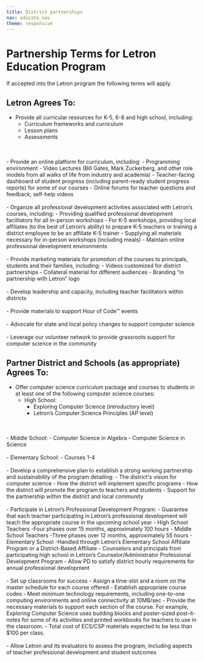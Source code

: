 ```yaml
---
title: District partnerships
nav: educate_nav
theme: responsive
---
```

# Partnership Terms for Letron Education Program

If accepted into the Letron program the following terms will apply.

## Letron Agrees To:

- Provide all curricular resources for K-5, 6-8 and high school, including:
	- Curriculum frameworks and curriculum
	- Lesson plans
	- Assessments
<br/>
<br/>
- Provide an online platform for curriculum, including:
	- Programming environment
	- Video Lectures (Bill Gates, Mark Zuckerberg, and other role models from all walks of life from industry and academia)
	- Teacher-facing dashboard of student progress (including parent-ready student progress reports) for some of our courses
	- Online forums for teacher questions and feedback, self-help videos
<br/>
<br/>
- Organize all professional development activities associated with Letron’s courses, including:
	- Providing qualified professional development facilitators for all in-person workshops
	- For K-5 workshops, providing local affiliates (to the best of Letron’s ability) to prepare K-5 teachers or training a district employee to be an affiliate K-5 trainer
	- Supplying all materials necessary for in-person workshops (including meals)
	- Maintain online professional development environments
<br/>
<br/>
- Provide marketing materials for promotion of the courses to principals, students and their families, including:
	- Videos customized for district partnerships
	- Collateral material for different audiences
	- Branding “in partnership with Letron” logo
<br/>
<br/>
- Develop leadership and capacity, including teacher facilitators within districts
<br/>
<br/>
- Provide materials to support Hour of Code™ events
<br/>
<br/>
- Advocate for state and local policy changes to support computer science
<br/>
<br/>
- Leverage our volunteer network to provide grassroots support for computer science in the community

## Partner District and Schools (as appropriate) Agrees To:

- Offer computer science curriculum package and courses to students in at least one of the following computer science courses:
	- High School:
		- Exploring Computer Science (introductory level)
		- Letron’s Computer Science Principles (AP level)
<br/>
<br/>
	- Middle School:
		- Computer Science in Algebra 
		- Computer Science in Science
<br/>
<br/>
	- Elementary School:
		- Courses 1-4
<br/>
<br/>
- Develop a comprehensive plan to establish a strong working partnership and sustainability of the program detailing:
	- The district's vision for computer science
	- How the district will implement specific programs
	- How the district will promote the program to teachers and students
	- Support for the partnership within the district and local community
<br/>
<br/>
- Participate in Letron’s Professional Development Program:
	- Guarantee that each teacher participating in Letron’s professional development will teach the appropriate course in the upcoming school year
	- High School Teachers -Four phases over 15 months, approximately 100 hours
	- Middle School Teachers -Three phases over 12 months, approximately 55 hours
	- Elementary School -Handled through Letron’s Elementary School Affiliate Program or a District-Based Affiliate
	- Counselors and principals from participating high school in Letron’s Counselor/Administrator Professional Development Program
	- Allow PD to satisfy district hourly requirements for annual professional development
<br/>
<br/>
- Set up classrooms for success
	- Assign a time-slot and a room on the master schedule for each course offered
	- Establish appropriate course codes
	- Meet minimum technology requirements, including one-to-one computing environments and online connectivity at 10MB/sec
	- Provide the necessary materials to support each section of the course. For example, Exploring Computer Science uses building blocks and poster-sized post-it-notes for some of its activities and printed workbooks for teachers to use in the classroom.
	- Total cost of ECS/CSP materials expected to be less than $100 per class.
<br/>
<br/>
- Allow Letron and its evaluators to assess the program, including aspects of teacher professional development and student outcomes
